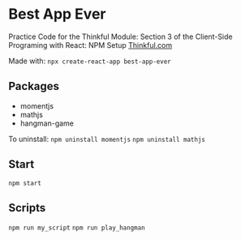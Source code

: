 # Best App Ever

Practice Code for the Thinkful Module:
Section 3 of the Client-Side Programing with React: NPM Setup
[Thinkful.com](thinkful.com)

Made with:
`npx create-react-app best-app-ever`

## Packages

- momentjs
- mathjs
- hangman-game

To uninstall:
`npm uninstall momentjs`
`npm uninstall mathjs`

## Start

`npm start`

## Scripts

`npm run my_script`
`npm run play_hangman`
